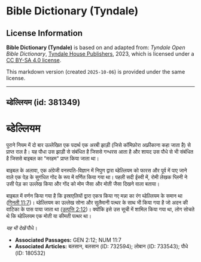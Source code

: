 # Bible Dictionary (Tyndale)

## License Information

**Bible Dictionary (Tyndale)** is based on and adapted from: _Tyndale Open Bible Dictionary_, [Tyndale House Publishers](https://tyndaleopenresources.com/), 2023, which is licensed under a [CC BY-SA 4.0 license](https://creativecommons.org/licenses/by-sa/4.0/legalcode.en).

This markdown version (created `2025-10-06`) is provided under the same license.



--------------------------------

## ब्डेल्लियम (id: 381349)

ब्डेल्लियम
==========

पुराने नियम में दो बार उल्लेखित एक पदार्थ एक अरबी झाड़ी (जिसे कॉमिफ़ोरा अफ़्रीकाना कहा जाता है) से प्राप्त राल है। यह पौधा उस झाड़ी से संबंधित है जिससे गन्धरस आता है और शायद उस पौधे से भी संबंधित है जिससे बाइबल का "मरहम" प्राप्त किया जाता था।

बाइबल के अलावा, एक अंग्रेजी वनस्‍पति\-विज्ञान में निपुण द्वारा ब्डेल्लियम को फारस और पूर्व में पाए जाने वाले एक पेड़ के सुगंधित गोंद के रूप में वर्णित किया गया था। पहली सदी ईस्वी में, रोमी लेखक प्लिनी ने उसी पेड़ का उल्लेख किया और गोंद को मोम जैसा और मोती जैसा दिखने वाला बताया।

बाइबल में वर्णन किया गया है कि इस्राएलियों द्वारा एकत्र किया गए मन्ना का रंग ब्डेल्लियम के समान था ([गिनती 11:7](https://ref.ly/Num11:7))। ब्डेल्लियम का उल्लेख सोना और सुलैमानी पत्थर के साथ भी किया गया है जो अदन की वाटिका के पास पाया जाता था ([उत्पत्ति 2:12](https://ref.ly/Gen2:12))। क्योंकि इसे उस सूची में शामिल किया गया था, लोग सोचते थे कि ब्डेल्लियम एक मोती या कीमती पत्थर था।

*यह भी देखें* पौधे।

* **Associated Passages:** GEN 2:12; NUM 11:7
* **Associated Articles:** बलसान, बलसान (ID: 732594); लोबान (ID: 733543); पौधे (ID: 180532)

